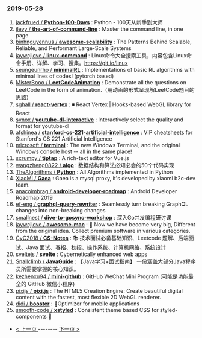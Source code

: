 ### 2019-05-28 
1. [jackfrued / **Python-100-Days**](https://github.com/jackfrued/Python-100-Days) : Python - 100天从新手到大师
1. [jlevy / **the-art-of-command-line**](https://github.com/jlevy/the-art-of-command-line) : Master the command line, in one page
1. [binhnguyennus / **awesome-scalability**](https://github.com/binhnguyennus/awesome-scalability) : The Patterns Behind Scalable, Reliable, and Performant Large-Scale Systems
1. [jaywcjlove / **linux-command**](https://github.com/jaywcjlove/linux-command) : Linux命令大全搜索工具，内容包含Linux命令手册、详解、学习、搜集。https://git.io/linux
1. [seungeunrho / **minimalRL**](https://github.com/seungeunrho/minimalRL) : Implementations of basic RL algorithms with minimal lines of codes! (pytorch based)
1. [MisterBooo / **LeetCodeAnimation**](https://github.com/MisterBooo/LeetCodeAnimation) : Demonstrate all the questions on LeetCode in the form of animation.（用动画的形式呈现解LeetCode题目的思路）
1. [sghall / **react-vertex**](https://github.com/sghall/react-vertex) : ◾️ React Vertex | Hooks-based WebGL library for React
1. [synox / **youtube-dl-interactive**](https://github.com/synox/youtube-dl-interactive) : Interactively select the quality and format for youtube-dl
1. [afshinea / **stanford-cs-221-artificial-intelligence**](https://github.com/afshinea/stanford-cs-221-artificial-intelligence) : VIP cheatsheets for Stanford's CS 221 Artificial Intelligence
1. [microsoft / **terminal**](https://github.com/microsoft/terminal) : The new Windows Terminal, and the original Windows console host -- all in the same place!
1. [scrumpy / **tiptap**](https://github.com/scrumpy/tiptap) : A rich-text editor for Vue.js
1. [wangzheng0822 / **algo**](https://github.com/wangzheng0822/algo) : 数据结构和算法必知必会的50个代码实现
1. [TheAlgorithms / **Python**](https://github.com/TheAlgorithms/Python) : All Algorithms implemented in Python
1. [XiaoMi / **Gaea**](https://github.com/XiaoMi/Gaea) : Gaea is a mysql proxy, it's developed by xiaomi b2c-dev team.
1. [anacoimbrag / **android-developer-roadmap**](https://github.com/anacoimbrag/android-developer-roadmap) : Android Developer Roadmap 2019
1. [ef-eng / **graphql-query-rewriter**](https://github.com/ef-eng/graphql-query-rewriter) : Seamlessly turn breaking GraphQL changes into non-breaking changes
1. [smallnest / **dive-to-gosync-workshop**](https://github.com/smallnest/dive-to-gosync-workshop) : 深入Go并发编程研讨课
1. [jaywcjlove / **awesome-mac**](https://github.com/jaywcjlove/awesome-mac) :  Now we have become very big, Different from the original idea. Collect premium software in various categories.
1. [CyC2018 / **CS-Notes**](https://github.com/CyC2018/CS-Notes) : 📚 技术面试必备基础知识、Leetcode 题解、后端面试、Java 面试、春招、秋招、操作系统、计算机网络、系统设计
1. [sveltejs / **svelte**](https://github.com/sveltejs/svelte) : Cybernetically enhanced web apps
1. [Snailclimb / **JavaGuide**](https://github.com/Snailclimb/JavaGuide) : 【Java学习+面试指南】 一份涵盖大部分Java程序员所需要掌握的核心知识。
1. [kezhenxu94 / **mini-github**](https://github.com/kezhenxu94/mini-github) : GitHub WeChat Mini Program (可能是功能最全的 GitHub 微信小程序)
1. [pixijs / **pixi.js**](https://github.com/pixijs/pixi.js) : The HTML5 Creation Engine: Create beautiful digital content with the fastest, most flexible 2D WebGL renderer.
1. [didi / **booster**](https://github.com/didi/booster) : 🚀Optimizer for mobile applications
1. [smooth-code / **xstyled**](https://github.com/smooth-code/xstyled) : Consistent theme based CSS for styled-components 💅 

- [ < 上一页 ](https://github.com/able8/github-trending-daily-record/blob/master/2019-05-27.md) -------- [ 下一页 > ](https://github.com/able8/github-trending-daily-record/blob/master/2019-05-29.md)